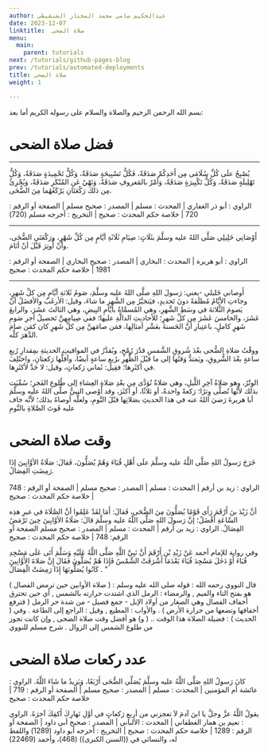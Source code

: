 ```yaml
---
author: عبدالحكيم سامي محمد المختار الشنقيطي
date: 2023-12-07
linktitle:  صلاة الضحى
menu:
  main:
    parent: tutorials
next: /tutorials/github-pages-blog
prev: /tutorials/automated-deployments
title: صلاة الضحى
weight: 1

---
```


بسم الله الرحمن الرحيم والصلاة والسلام على 
رسوله الكريم أما بعد:  
 


# فضل صلاة الضحى 

---

يُصْبِحُ علَى كُلِّ سُلَامَى مِن أَحَدِكُمْ صَدَقَةٌ، فَكُلُّ تَسْبِيحَةٍ صَدَقَةٌ، وَكُلُّ تَحْمِيدَةٍ صَدَقَةٌ، وَكُلُّ تَهْلِيلَةٍ صَدَقَةٌ، وَكُلُّ تَكْبِيرَةٍ صَدَقَةٌ، وَأَمْرٌ بالمَعروفِ صَدَقَةٌ، وَنَهْيٌ عَنِ المُنْكَرِ صَدَقَةٌ، وَيُجْزِئُ مِن ذلكَ رَكْعَتَانِ يَرْكَعُهُما مِنَ الضُّحَى.


الراوي : أبو ذر الغفاري | المحدث : مسلم | المصدر : صحيح مسلم | الصفحة أو الرقم : 720 | خلاصة حكم المحدث :  صحيح | التخريج : أخرجه مسلم (720)

---
أَوْصَانِي خَلِيلِي صَلَّى اللهُ عليه وسلَّمَ بثَلَاثٍ: صِيَامِ ثَلَاثَةِ أيَّامٍ مِن كُلِّ شَهْرٍ، ورَكْعَتَيِ الضُّحَى، وأَنْ أُوتِرَ قَبْلَ أنْ أنَامَ.


الراوي : أبو هريرة | المحدث : البخاري | المصدر : صحيح البخاري | الصفحة أو الرقم : 1981 | خلاصة حكم المحدث : صحيح

---
أَوصاني خَليلي -يعني: رَسولَ اللهِ صلَّى اللهُ عليه وسلَّمَ، صَومُ ثَلاثةِ أيَّامٍ مِن كلِّ شَهرٍ، وجاءتِ الأيَّامُ مُطلَقةً دونَ تَحديدٍ، فيَتخيَّرُ مِن الشَّهرِ ما شاءَ، وقيل: الأرغَبُ والأفضَلُ أنْ يَصومَ الثَّلاثةَ في وسَطِ الشَّهرِ، وهي المُسمَّاةُ بأيَّامِ البِيضِ، وهي الثالثَ عشَرَ، والرابعَ عَشَرَ، والخامسَ عَشَرَ مِن كلِّ شَهرٍ؛ للأحاديثِ الدالَّةِ عليها؛ ففي صِيامِهنَّ تَحصيلُ أجرِ صَومِ شَهرٍ كاملٍ، باعتِبارِ أنَّ الحَسنةَ بعَشْرِ أمثالِها، فمَن صامَهنَّ مِن كلِّ شَهرٍ كان كمَن صامَ الدَّهرَ كلَّه.

ووقْتُ صَلاةِ الضُّحى بعْدَ شُروقِ الشَّمسِ قدْرَ رُمْحٍ، ويُقدَّرُ في المواقيتِ الحديثةِ بمِقدارِ رُبعِ ساعةٍ بعْدَ الشُّروقِ، ويَمتدُّ وَقتُها إلى ما قبْلَ الظُّهرِ برُبعِ ساعةٍ أيضًا، وأقلُّها رَكعتانِ، واختُلِفَ في أكثَرِها؛ فقِيل: ثَماني رَكعاتٍ، وقيل: لا حَدَّ لأكثَرِها.

الوِتْرُ، وهو صَلاةُ آخِرِ اللَّيلِ، وهي صَلاةٌ تُؤدَّى مِن بعْدِ صَلاةِ العِشاءِ إلى طُلوعِ الفَجرِ؛ سُمِّيَت بذلك لأنَّها تُصلَّى وِترًا؛ رَكعةً واحدةً، أو ثلاثًا، أو أكثَرَ، وقد أَوْصى النبيُّ صلَّى اللهُ عليه وسلَّمَ أبا هريرةَ رَضيَ اللهُ عنه في هذا الحديثِ بصَلاتِها قبْلَ النَّومِ، ولعلَّه أوصاهُ بذلك؛ لأنَّه خاف عليه فَوتَ الصَّلاةِ بالنَّومِ




# وقت صلاة الضحى

خَرَجَ رَسولُ اللهِ صَلَّى اللَّهُ عليه وسلَّمَ علَى أَهْلِ قُبَاءَ
وَهُمْ يُصَلُّونَ، فَقالَ: صَلَاةُ الأوَّابِينَ إذَا رَمِضَتِ الفِصَالُ.
\
\
الراوي : زيد بن أرقم | المحدث : مسلم | المصدر : صحيح مسلم | الصفحة أو الرقم : 748 | خلاصة حكم المحدث :  صحيح


 

أنَّ زَيْدَ بنَ أَرْقَمَ رَأَى قَوْمًا يُصَلُّونَ مِنَ الضُّحَى، فَقالَ: أَمَا لقَدْ عَلِمُوا أنَّ الصَّلَاةَ في غيرِ هذِه السَّاعَةِ أَفْضَلُ؛ إنَّ رَسولَ اللهِ صَلَّى اللَّهُ عليه وسلَّمَ قالَ: صَلَاةُ الأوَّابِينَ حِينَ تَرْمَضُ الفِصَالُ.
الراوي : زيد بن أرقم | المحدث : مسلم | المصدر : صحيح مسلم
الصفحة أو الرقم: 748 | خلاصة حكم المحدث : صحيح



وفي رواية للإمام أحمد عَنْ زَيْدِ بْنِ أَرْقَمَ أَنَّ نَبِيَّ اللَّهِ صَلَّى اللَّهُ عَلَيْهِ وَسَلَّمَ أَتَى عَلَى مَسْجِدِ قُبَاءَ أَوْ دَخَلَ مَسْجِدَ قُبَاءَ بَعْدَمَا أَشْرَقَتْ الشَّمْسُ فَإِذَا هُمْ يُصَلُّونَ فَقَالَ إِنَّ صَلاةَ الأَوَّابِينَ كَانُوا يُصَلُّونَهَا إِذَا رَمِضَتْ الْفِصَالُ . "

قال النووي رحمه الله : قوله صلى الله عليه وسلم : ( صلاة الأوابين حين ترمض الفصال ) هو بفتح التاء والميم , والرمضاء : الرمل الذي اشتدت حرارته بالشمس , أي حين تحترق أخفاف الفصال وهي الصغار من أولاد الإبل - جمع فصيل - من شدة حر الرمل ( فترفع أخفافها وتضعها من حرارة الأرض ) . والأواب : المطيع , وقيل : الراجع إلى الطاعة . وفي ( الحديث )  : فضيلة الصلاة هذا الوقت .. ( و) هو أفضل وقت صلاة الضحى , وإن كانت تجوز من طلوع الشمس إلى الزوال . شرح مسلم للنووي







# عدد ركعات صلاة الضحى 

كانَ رَسولُ اللهِ صَلَّى اللَّهُ عليه وسلَّمَ يُصَلِّي الضُّحَى أَرْبَعًا، وَيَزِيدُ ما شَاءَ اللَّهُ.
الراوي : عائشة أم المؤمنين | المحدث : مسلم | المصدر : صحيح مسلم | الصفحة أو الرقم : 719 | خلاصة حكم المحدث : صحيح 


يقولُ اللَّهُ عزَّ وجلَّ يا ابنَ آدمَ لاَ تعجزني من أربعِ رَكعاتٍ في أوَّلِ نَهارِكَ أَكفِكَ آخرَهُ.
الراوي : نعيم بن همار الغطفاني | المحدث : الألباني | المصدر : صحيح أبي داود | الصفحة أو الرقم : 1289 | خلاصة حكم المحدث : صحيح | التخريج : أخرجه أبو داود (1289) واللفظ له، والنسائي في ((السنن الكبرى)) (468)، وأحمد (22469)




<!--stackedit_data:
eyJoaXN0b3J5IjpbLTEzMjg4MjMwMjksMTUyOTI2NjI0N119
-->